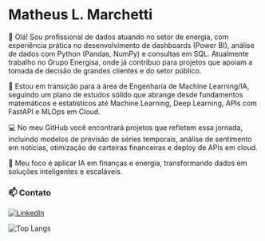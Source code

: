 # Matheus L. Marchetti

👋 Olá! Sou profissional de dados atuando no setor de energia, com experiência prática no desenvolvimento de dashboards (Power BI), análise de dados com Python (Pandas, NumPy) e consultas em SQL. Atualmente trabalho no Grupo Energisa, onde já contribuo para projetos que apoiam a tomada de decisão de grandes clientes e do setor público.

🎯 Estou em transição para a área de Engenharia de Machine Learning/IA, seguindo um plano de estudos sólido que abrange desde fundamentos matemáticos e estatísticos até Machine Learning, Deep Learning, APIs com FastAPI e MLOps em Cloud.

💻 No meu GitHub você encontrará projetos que refletem essa jornada, incluindo modelos de previsão de séries temporais, análise de sentimento em notícias, otimização de carteiras financeiras e deploy de APIs em cloud.

🚀 Meu foco é aplicar IA em finanças e energia, transformando dados em soluções inteligentes e escaláveis.

### 📫 Contato

[![LinkedIn](https://img.shields.io/badge/-LinkedIn-0077B5?style=flat&logo=linkedin&logoColor=white)](https://www.linkedin.com/in/matheuslunguinhomarchetti/)

![Top Langs](https://github-readme-stats.vercel.app/api/top-langs/?username=matheuslmarchetti&hide_progress=true&show_icons=false&theme=dark&custom_title=Linguagens%20Mais%20Usadas)
